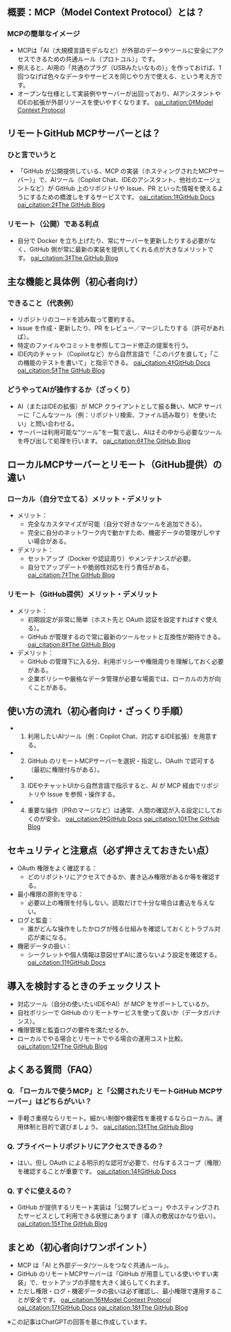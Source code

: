 

## 概要：MCP（Model Context Protocol）とは？
### MCPの簡単なイメージ
- MCPは「AI（大規模言語モデルなど）が外部のデータやツールに安全にアクセスできるための共通ルール（プロトコル）」です。  
- 例えると、AI用の「共通のプラグ（USBみたいなもの）」を作っておけば、1回つなげば色々なデータやサービスを同じやり方で使える、という考え方です。  
- オープンな仕様として実装例やサーバーが出回っており、AIアシスタントやIDEの拡張が外部リソースを使いやすくなります。  [oai_citation:0‡Model Context Protocol](https://modelcontextprotocol.io/?utm_source=chatgpt.com)

## リモートGitHub MCPサーバーとは？
### ひと言でいうと
- 「GitHub が公開提供している、MCP の実装（ホスティングされたMCPサーバー）」で、AIツール（Copilot Chat、IDEのアシスタント、他社のエージェントなど）が GitHub 上のリポジトリや Issue、PR といった情報を使えるようにするための橋渡しをするサービスです。  [oai_citation:1‡GitHub Docs](https://docs.github.com/en/copilot/how-tos/provide-context/use-mcp/use-the-github-mcp-server?utm_source=chatgpt.com) [oai_citation:2‡The GitHub Blog](https://github.blog/ai-and-ml/generative-ai/a-practical-guide-on-how-to-use-the-github-mcp-server/?utm_source=chatgpt.com)

### リモート（公開）である利点
- 自分で Docker を立ち上げたり、常にサーバーを更新したりする必要がなく、GitHub 側が常に最新の実装を提供してくれる点が大きなメリットです。  [oai_citation:3‡The GitHub Blog](https://github.blog/ai-and-ml/generative-ai/a-practical-guide-on-how-to-use-the-github-mcp-server/?utm_source=chatgpt.com)

## 主な機能と具体例（初心者向け）
### できること（代表例）
- リポジトリのコードを読み取って要約する。  
- Issue を作成・更新したり、PR をレビュー／マージしたりする（許可があれば）。  
- 特定のファイルやコミットを参照してコード修正の提案を行う。  
- IDE内のチャット（Copilotなど）から自然言語で「このバグを直して」「この機能のテストを書いて」と指示できる。  [oai_citation:4‡GitHub Docs](https://docs.github.com/en/copilot/how-tos/provide-context/use-mcp/use-the-github-mcp-server?utm_source=chatgpt.com) [oai_citation:5‡The GitHub Blog](https://github.blog/ai-and-ml/generative-ai/a-practical-guide-on-how-to-use-the-github-mcp-server/?utm_source=chatgpt.com)

### どうやってAIが操作するか（ざっくり）
- AI（またはIDEの拡張）が MCP クライアントとして振る舞い、MCP サーバーに「こんなツール（例：リポジトリ検索、ファイル読み取り）を使いたい」と問い合わせる。  
- サーバーは利用可能な“ツール”を一覧で返し、AIはその中から必要なツールを呼び出して処理を行います。  [oai_citation:6‡The GitHub Blog](https://github.blog/open-source/maintainers/why-we-open-sourced-our-mcp-server-and-what-it-means-for-you/?utm_source=chatgpt.com)

## ローカルMCPサーバーとリモート（GitHub提供）の違い
### ローカル（自分で立てる）メリット・デメリット
- メリット：
  - 完全なカスタマイズが可能（自分で好きなツールを追加できる）。  
  - 完全に自分のネットワーク内で動かすため、機密データの管理がしやすい場合がある。
- デメリット：
  - セットアップ（Docker や認証周り）やメンテナンスが必要。  
  - 自分でアップデートや脆弱性対応を行う責任がある。  [oai_citation:7‡The GitHub Blog](https://github.blog/ai-and-ml/generative-ai/a-practical-guide-on-how-to-use-the-github-mcp-server/?utm_source=chatgpt.com)

### リモート（GitHub提供）メリット・デメリット
- メリット：
  - 初期設定が非常に簡単（ホスト先と OAuth 認証を設定すればすぐ使える）。  
  - GitHub が管理するので常に最新のツールセットと互換性が期待できる。  [oai_citation:8‡The GitHub Blog](https://github.blog/ai-and-ml/generative-ai/a-practical-guide-on-how-to-use-the-github-mcp-server/?utm_source=chatgpt.com)
- デメリット：
  - GitHub の管理下に入る分、利用ポリシーや権限周りを理解しておく必要がある。  
  - 企業ポリシーや厳格なデータ管理が必要な場面では、ローカルの方が向くことがある。

## 使い方の流れ（初心者向け・ざっくり手順）
- 1) 利用したいAIツール（例：Copilot Chat、対応するIDE拡張）を用意する。  
- 2) GitHub のリモートMCPサーバーを選択・指定し、OAuth で認可する（最初に権限付与がある）。  
- 3) IDEやチャットUIから自然言語で指示すると、AI が MCP 経由でリポジトリや Issue を参照・操作する。  
- 4) 重要な操作（PRのマージなど）は通常、人間の確認が入る設定にしておくのが安全。  [oai_citation:9‡GitHub Docs](https://docs.github.com/en/copilot/how-tos/provide-context/use-mcp/use-the-github-mcp-server?utm_source=chatgpt.com) [oai_citation:10‡The GitHub Blog](https://github.blog/ai-and-ml/generative-ai/a-practical-guide-on-how-to-use-the-github-mcp-server/?utm_source=chatgpt.com)

## セキュリティと注意点（必ず押さえておきたい点）
- OAuth 権限をよく確認する：
  - どのリポジトリにアクセスできるか、書き込み権限があるか等を確認する。  
- 最小権限の原則を守る：
  - 必要以上の権限を付与しない。読取だけで十分な場合は書込を与えない。  
- ログと監査：
  - 誰がどんな操作をしたかログが残る仕組みを確認しておくとトラブル対応が楽になる。  
- 機密データの扱い：
  - シークレットや個人情報は意図せずAIに渡らないよう設定を確認する。  [oai_citation:11‡GitHub Docs](https://docs.github.com/en/copilot/how-tos/provide-context/use-mcp/use-the-github-mcp-server?utm_source=chatgpt.com)

## 導入を検討するときのチェックリスト
- 対応ツール（自分の使いたいIDEやAI）が MCP をサポートしているか。  
- 自社ポリシーで GitHub のリモートサービスを使って良いか（データガバナンス）。  
- 権限管理と監査ログの要件を満たせるか。  
- ローカルでやる場合とリモートでやる場合の運用コスト比較。  [oai_citation:12‡The GitHub Blog](https://github.blog/ai-and-ml/generative-ai/a-practical-guide-on-how-to-use-the-github-mcp-server/?utm_source=chatgpt.com)

## よくある質問（FAQ）
### Q. 「ローカルで使うMCP」と「公開されたリモートGitHub MCPサーバー」はどちらがいい？
- 手軽さ重視ならリモート。細かい制御や機密性を重視するならローカル。運用体制と目的で選びましょう。  [oai_citation:13‡The GitHub Blog](https://github.blog/ai-and-ml/generative-ai/a-practical-guide-on-how-to-use-the-github-mcp-server/?utm_source=chatgpt.com)

### Q. プライベートリポジトリにアクセスできるの？
- はい。但し OAuth による明示的な認可が必要で、付与するスコープ（権限）を確認することが重要です。  [oai_citation:14‡GitHub Docs](https://docs.github.com/en/copilot/how-tos/provide-context/use-mcp/use-the-github-mcp-server?utm_source=chatgpt.com)

### Q. すぐに使えるの？
- GitHub が提供するリモート実装は「公開プレビュー」やホスティングされたサービスとして利用できる状態にあります（導入の敷居はかなり低い）。  [oai_citation:15‡The GitHub Blog](https://github.blog/changelog/2025-06-12-remote-github-mcp-server-is-now-available-in-public-preview/?utm_source=chatgpt.com)

## まとめ（初心者向けワンポイント）
- MCP は「AI と外部データ/ツールをつなぐ共通ルール」。  
- GitHub のリモートMCPサーバーは「GitHub が用意している使いやすい実装」で、セットアップの手間を大きく減らしてくれます。  
- ただし権限・ログ・機密データの扱いは必ず確認し、最小権限で運用することが安全です。  [oai_citation:16‡Model Context Protocol](https://modelcontextprotocol.io/?utm_source=chatgpt.com) [oai_citation:17‡GitHub Docs](https://docs.github.com/en/copilot/how-tos/provide-context/use-mcp/use-the-github-mcp-server?utm_source=chatgpt.com) [oai_citation:18‡The GitHub Blog](https://github.blog/ai-and-ml/generative-ai/a-practical-guide-on-how-to-use-the-github-mcp-server/?utm_source=chatgpt.com)

※この記事はChatGPTの回答を基に作成しています。